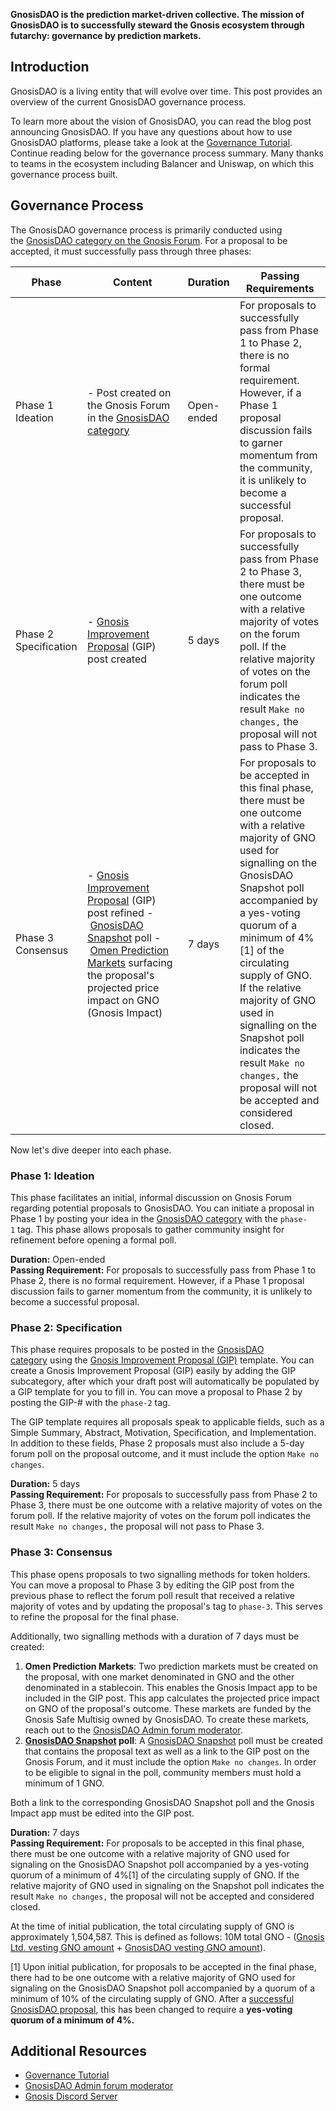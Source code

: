 **GnosisDAO is the prediction market-driven collective. The mission of GnosisDAO is to successfully steward the Gnosis ecosystem through futarchy: governance by prediction markets.**

Introduction
------------------

GnosisDAO is a living entity that will evolve over time. This post provides an overview of the current GnosisDAO governance process.

To learn more about the vision of GnosisDAO, you can read the blog post announcing GnosisDAO. If you have any questions about how to use GnosisDAO platforms, please take a look at the [Governance Tutorial](https://blog.gnosis.pm/gnosisdao-governance-tutorial-8257f5a1adb4). Continue reading below for the governance process summary. Many thanks to teams in the ecosystem including Balancer and Uniswap, on which this governance process built.

Governance Process
------------------

The GnosisDAO governance process is primarily conducted using the [GnosisDAO category on the Gnosis Forum](https://forum.gnosis.io/c/dao). For a proposal to be accepted, it must successfully pass through three phases:

| Phase | Content | Duration | Passing Requirements |
| --- | --- | --- | --- |
| Phase 1 Ideation | - Post created on the Gnosis Forum in the [GnosisDAO category](https://forum.gnosis.io/c/dao) | Open-ended | For proposals to successfully pass from Phase 1 to Phase 2, there is no formal requirement. However, if a Phase 1 proposal discussion fails to garner momentum from the community, it is unlikely to become a successful proposal. |
| Phase 2 Specification | - [Gnosis Improvement Proposal](https://forum.gnosis.io/t/gip-0-template/734) (GIP) post created | 5 days | For proposals to successfully pass from Phase 2 to Phase 3, there must be one outcome with a relative majority of votes on the forum poll. If the relative majority of votes on the forum poll indicates the result `Make no changes,` the proposal will not pass to Phase 3. |
| Phase 3 Consensus | - [Gnosis Improvement Proposal](https://forum.gnosis.io/t/gip-0-template/734) (GIP) post refined - [GnosisDAO Snapshot](https://snapshot.page/#/gnosis) poll - [Omen Prediction Markets](https://omen.eth.link/) surfacing the proposal's projected price impact on GNO (Gnosis Impact) | 7 days | For proposals to be accepted in this final phase, there must be one outcome with a relative majority of GNO used for signalling on the GnosisDAO Snapshot poll accompanied by a yes-voting quorum of a minimum of 4%[1] of the circulating supply of GNO. If the relative majority of GNO used in signalling on the Snapshot poll indicates the result `Make no changes,` the proposal will not be accepted and considered closed. |

Now let's dive deeper into each phase.

### Phase 1: Ideation

This phase facilitates an initial, informal discussion on Gnosis Forum regarding potential proposals to GnosisDAO. You can initiate a proposal in Phase 1 by posting your idea in the [GnosisDAO category](https://forum.gnosis.io/c/dao) with the `phase-1` tag. This phase allows proposals to gather community insight for refinement before opening a formal poll.

**Duration:** Open-ended\
**Passing Requirement:** For proposals to successfully pass from Phase 1 to Phase 2, there is no formal requirement. However, if a Phase 1 proposal discussion fails to garner momentum from the community, it is unlikely to become a successful proposal.

### Phase 2: Specification

This phase requires proposals to be posted in the [GnosisDAO category](https://forum.gnosis.io/c/dao) using the [Gnosis Improvement Proposal (GIP)](https://forum.gnosis.io/t/gip-0-template/734) template. You can create a Gnosis Improvement Proposal (GIP) easily by adding the GIP subcategory, after which your draft post will automatically be populated by a GIP template for you to fill in. You can move a proposal to Phase 2 by posting the GIP-# with the `phase-2` tag.

The GIP template requires all proposals speak to applicable fields, such as a Simple Summary, Abstract, Motivation, Specification, and Implementation. In addition to these fields, Phase 2 proposals must also include a 5-day forum poll on the proposal outcome, and it must include the option `Make no changes`.

**Duration:** 5 days\
**Passing Requirement:** For proposals to successfully pass from Phase 2 to Phase 3, there must be one outcome with a relative majority of votes on the forum poll. If the relative majority of votes on the forum poll indicates the result `Make no changes,` the proposal will not pass to Phase 3.

### Phase 3: Consensus

This phase opens proposals to two signalling methods for token holders. You can move a proposal to Phase 3 by editing the GIP post from the previous phase to reflect the forum poll result that received a relative majority of votes and by updating the proposal's tag to `phase-3`. This serves to refine the proposal for the final phase.

Additionally, two signalling methods with a duration of 7 days must be created:

1.  **Omen Prediction Markets**: Two prediction markets must be created on the proposal, with one market denominated in GNO and the other denominated in a stablecoin. This enables the Gnosis Impact app to be included in the GIP post. This app calculates the projected price impact on GNO of the proposal's outcome. These markets are funded by the Gnosis Safe Multisig owned by GnosisDAO. To create these markets, reach out to the [GnosisDAO Admin forum moderator](https://forum.gnosis.io/u/gnosisdao/).
2.  **[GnosisDAO Snapshot](https://snapshot.page/#/gnosis) poll**: A [GnosisDAO Snapshot](https://snapshot.page/#/gnosis) poll must be created that contains the proposal text as well as a link to the GIP post on the Gnosis Forum, and it must include the option `Make no changes`. In order to be eligible to signal in the poll, community members must hold a minimum of 1 GNO.

Both a link to the corresponding GnosisDAO Snapshot poll and the Gnosis Impact app must be edited into the GIP post.

**Duration:** 7 days\
**Passing Requirement:** For proposals to be accepted in this final phase, there must be one outcome with a relative majority of GNO used for signaling on the GnosisDAO Snapshot poll accompanied by a yes-voting quorum of a minimum of 4%[1] of the circulating supply of GNO. If the relative majority of GNO used in signaling on the Snapshot poll indicates the result `Make no changes,` the proposal will not be accepted and considered closed.

At the time of initial publication, the total circulating supply of GNO is approximately 1,504,587. This is defined as follows: 10M total GNO - ([Gnosis Ltd. vesting GNO amount](https://etherscan.io/address/0x604e4557e9020841f4e8eb98148de3d3cdea350c#tokentxns) + [GnosisDAO vesting GNO amount](https://etherscan.io/address/0xec83f750adfe0e52a8b0dba6eeb6be5ba0bee535#tokentxns)).

[1] Upon initial publication, for proposals to be accepted in the final phase, there had to be one outcome with a relative majority of GNO used for signaling on the GnosisDAO Snapshot poll accompanied by a quorum of a minimum of 10% of the circulating supply of GNO. After a [successful GnosisDAO proposal](https://snapshot.page/#/gnosis/proposal/QmdjWuBnBnPUafW9jBNNsJJvaeQAVExGcFZ7zB38VtNuu4), this has been changed to require a **yes-voting quorum of a minimum of 4%.**

Additional Resources
--------------------

* [Governance Tutorial](https://blog.gnosis.pm/gnosisdao-governance-tutorial-8257f5a1adb4)
* [GnosisDAO Admin forum moderator](https://forum.gnosis.io/u/gnosisdao/)
* [Gnosis Discord Server](https://chat.gnosis.io/)